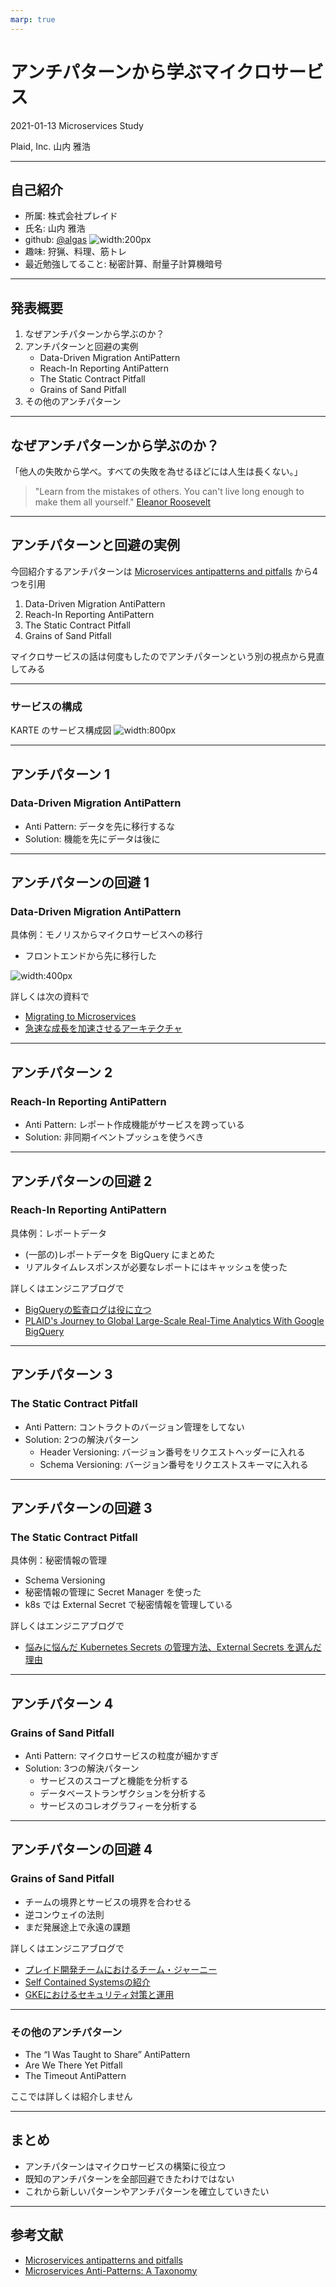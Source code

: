 ```yaml
---
marp: true
---
```


# アンチパターンから学ぶマイクロサービス

2021-01-13
Microservices Study

Plaid, Inc.
山内 雅浩

---

## 自己紹介

- 所属: 株式会社プレイド
- 氏名: 山内 雅浩 
- github: [@algas](https://github.com/algas)
![width:200px](./images/myavatar.png)
- 趣味: 狩猟、料理、筋トレ
- 最近勉強してること: 秘密計算、耐量子計算機暗号

---

## 発表概要

1. なぜアンチパターンから学ぶのか？
1. アンチパターンと回避の実例
   - Data-Driven Migration AntiPattern
   - Reach-In Reporting AntiPattern
   - The Static Contract Pitfall
   - Grains of Sand Pitfall
1. その他のアンチパターン

---

## なぜアンチパターンから学ぶのか？

「他人の失敗から学べ。すべての失敗を為せるほどには人生は長くない。」

> "Learn from the mistakes of others. You can't live long enough to make them all yourself."
[Eleanor Roosevelt](https://www.goodreads.com/quotes/6521824-learn-from-the-mistakes-of-others-you-can-t-live-long)

---

## アンチパターンと回避の実例

今回紹介するアンチパターンは [Microservices antipatterns and pitfalls](https://www.oreilly.com/content/microservices-antipatterns-and-pitfalls/) から4つを引用
1. Data-Driven Migration AntiPattern
1. Reach-In Reporting AntiPattern
1. The Static Contract Pitfall
1. Grains of Sand Pitfall

マイクロサービスの話は何度もしたのでアンチパターンという別の視点から見直してみる

---

### サービスの構成

KARTE のサービス構成図
![width:800px](./images/service_structure.png)

---

## アンチパターン 1
### Data-Driven Migration AntiPattern

- Anti Pattern: データを先に移行するな
- Solution: 機能を先にデータは後に

---

## アンチパターンの回避 1
### Data-Driven Migration AntiPattern

具体例：モノリスからマイクロサービスへの移行
- フロントエンドから先に移行した

![width:400px](./images/microservice.png)

詳しくは次の資料で
- [Migrating to Microservices](https://speakerdeck.com/komukomo/migrating-to-microservices)
- [急速な成長を加速させるアーキテクチャ](https://tech.plaid.co.jp/cndt2020tokyo/)

---

## アンチパターン 2
### Reach-In Reporting AntiPattern

- Anti Pattern: レポート作成機能がサービスを跨っている
- Solution: 非同期イベントプッシュを使うべき

---

## アンチパターンの回避 2
### Reach-In Reporting AntiPattern

具体例：レポートデータ
- (一部の)レポートデータを BigQuery にまとめた
- リアルタイムレスポンスが必要なレポートにはキャッシュを使った

詳しくはエンジニアブログで
- [BigQueryの監査ログは役に立つ](https://tech.plaid.co.jp/bigquery_audit_log_useful/)
- [PLAID's Journey to Global Large-Scale Real-Time Analytics With Google BigQuery](https://tech.plaid.co.jp/google-cloud-next-19-in-sf/)

---

## アンチパターン 3
### The Static Contract Pitfall

- Anti Pattern: コントラクトのバージョン管理をしてない
- Solution: 2つの解決パターン
   - Header Versioning: バージョン番号をリクエストヘッダーに入れる
   - Schema Versioning: バージョン番号をリクエストスキーマに入れる

---

## アンチパターンの回避 3
### The Static Contract Pitfall

具体例：秘密情報の管理
- Schema Versioning
- 秘密情報の管理に Secret Manager を使った
- k8s では External Secret で秘密情報を管理している

詳しくはエンジニアブログで
- [悩みに悩んだ Kubernetes Secrets の管理方法、External Secrets を選んだ理由](https://tech.plaid.co.jp/nayanda-kubernetes-secret-management/)

---

## アンチパターン 4
### Grains of Sand Pitfall

- Anti Pattern: マイクロサービスの粒度が細かすぎ
- Solution: 3つの解決パターン
   - サービスのスコープと機能を分析する
   - データベーストランザクションを分析する
   - サービスのコレオグラフィーを分析する

---

## アンチパターンの回避 4
### Grains of Sand Pitfall

- チームの境界とサービスの境界を合わせる
- 逆コンウェイの法則
- まだ発展途上で永遠の課題

詳しくはエンジニアブログで
- [プレイド開発チームにおけるチーム・ジャーニー](https://speakerdeck.com/kadoppe/pureidokai-fa-timuniokerutimuziyani)
- [Self Contained Systemsの紹介](https://tech.plaid.co.jp/self-contained-systems/)
- [GKEにおけるセキュリティ対策と運用](https://inthecloud.withgoogle.com/anthos-day-2001/Google_Cloud_Anthos_Day_200130_Session5.pdf)

---

### その他のアンチパターン

- The “I Was Taught to Share” AntiPattern
- Are We There Yet Pitfall
- The Timeout AntiPattern

ここでは詳しくは紹介しません

---

## まとめ

- アンチパターンはマイクロサービスの構築に役立つ
- 既知のアンチパターンを全部回避できたわけではない
- これから新しいパターンやアンチパターンを確立していきたい

---

## 参考文献

- [Microservices antipatterns and pitfalls](https://www.oreilly.com/content/microservices-antipatterns-and-pitfalls/) 
- [Microservices Anti-Patterns: A Taxonomy](https://arxiv.org/pdf/1908.04101.pdf)
